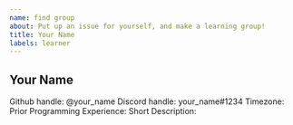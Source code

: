 ```yaml
---
name: find group
about: Put up an issue for yourself, and make a learning group!
title: Your Name
labels: learner
---
```


## Your Name

Github handle: @your_name
Discord handle: your_name#1234
Timezone: 
Prior Programming Experience: 
Short Description: 
